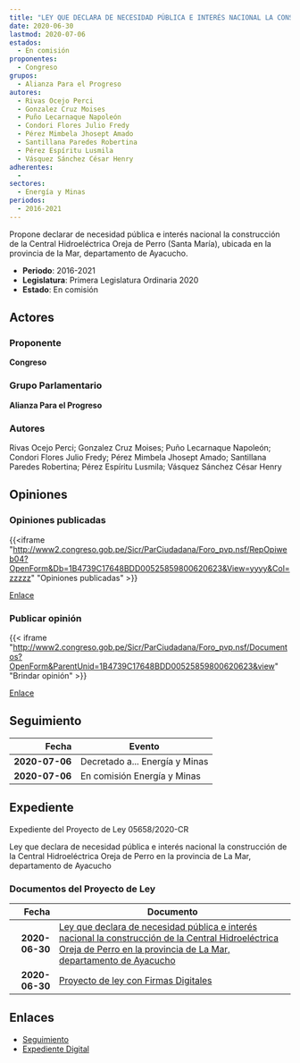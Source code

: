 ```yaml
---
title: "LEY QUE DECLARA DE NECESIDAD PÚBLICA E INTERÉS NACIONAL LA CONSTRUCCIÓN DE LA CENTRAL HIDROELÉCTRICAA OREJA DE PERRO EN LA PROVINCIA DE LA MAR, DEPARTAMENTO DE AYACUCHO"
date: 2020-06-30
lastmod: 2020-07-06
estados: 
  - En comisión
proponentes: 
  - Congreso
grupos: 
  - Alianza Para el Progreso
autores: 
  - Rivas Ocejo Perci
  - Gonzalez Cruz Moises
  - Puño Lecarnaque Napoleón
  - Condori Flores Julio Fredy
  - Pérez Mimbela Jhosept Amado
  - Santillana Paredes Robertina
  - Pérez Espíritu Lusmila
  - Vásquez Sánchez César Henry
adherentes: 
  - 
sectores: 
  - Energía y Minas
periodos: 
  - 2016-2021
---
```


Propone declarar de necesidad pública e interés nacional la construcción de la Central Hidroeléctrica Oreja de Perro (Santa María), ubicada en la provincia de la Mar, departamento de Ayacucho.

- **Periodo**: 2016-2021
- **Legislatura**: Primera Legislatura Ordinaria 2020
- **Estado**: En comisión

## Actores

### Proponente

**Congreso**

### Grupo Parlamentario

**Alianza Para el Progreso**

### Autores

Rivas Ocejo Perci; Gonzalez Cruz Moises; Puño Lecarnaque Napoleón; Condori Flores Julio Fredy; Pérez Mimbela Jhosept Amado; Santillana Paredes Robertina; Pérez Espíritu Lusmila; Vásquez Sánchez César Henry


## Opiniones

### Opiniones publicadas

{{<iframe "http://www2.congreso.gob.pe/Sicr/ParCiudadana/Foro_pvp.nsf/RepOpiweb04?OpenForm&Db=1B4739C17648BDD00525859800620623&View=yyyy&Col=zzzzz" "Opiniones publicadas" >}}

[Enlace](http://www2.congreso.gob.pe/Sicr/ParCiudadana/Foro_pvp.nsf/RepOpiweb04?OpenForm&Db=1B4739C17648BDD00525859800620623&View=yyyy&Col=zzzzz)
### Publicar opinión

{{< iframe "http://www2.congreso.gob.pe/Sicr/ParCiudadana/Foro_pvp.nsf/Documentos?OpenForm&ParentUnid=1B4739C17648BDD00525859800620623&view" "Brindar opinión" >}}

[Enlace](http://www2.congreso.gob.pe/Sicr/ParCiudadana/Foro_pvp.nsf/Documentos?OpenForm&ParentUnid=1B4739C17648BDD00525859800620623&view)

## Seguimiento

| Fecha | Evento |
|------:|--------|
| **2020-07-06** | Decretado a... Energía y Minas|
| **2020-07-06** | En comisión Energía y Minas|


## Expediente

Expediente del Proyecto de Ley 05658/2020-CR

Ley que declara de necesidad pública e interés nacional la construcción de la Central Hidroeléctrica Oreja de Perro en la provincia de La Mar, departamento de Ayacucho


### Documentos del Proyecto de Ley

| Fecha | Documento |
|------:|--------|
| **2020-06-30** | [Ley que declara de necesidad pública e interés nacional la construcción de la Central Hidroeléctrica Oreja de Perro en la provincia de La Mar, departamento de Ayacucho](http://www.leyes.congreso.gob.pe/Documentos/2016_2021/Proyectos_de_Ley_y_de_Resoluciones_Legislativas/PL05658-20200630.pdf) |
| **2020-06-30** | [Proyecto de ley con Firmas Digitales](http://www.leyes.congreso.gob.pe/Documentos/2016_2021/Proyectos_de_Ley_y_de_Resoluciones_Legislativas/Proyectos_Firmas_digitales/PL05658.pdf) |

## Enlaces 

- [Seguimiento](http://www2.congreso.gob.pe/Sicr/TraDocEstProc/CLProLey2016.nsf/f7fff46988ca05b1052578e100829cc7/d7b1d19a2b6d2b05052585980071eabc?OpenDocument)
- [Expediente Digital](http://www2.congreso.gob.pe/Sicr/TraDocEstProc/CLProLey2016.nsf/f7fff46988ca05b1052578e100829cc7/d7b1d19a2b6d2b05052585980071eabc?OpenDocument&Click=05257FB7005EB655.eb71d0cf91d8294e05256cdf006b5706/$Body/0.1C6C)
